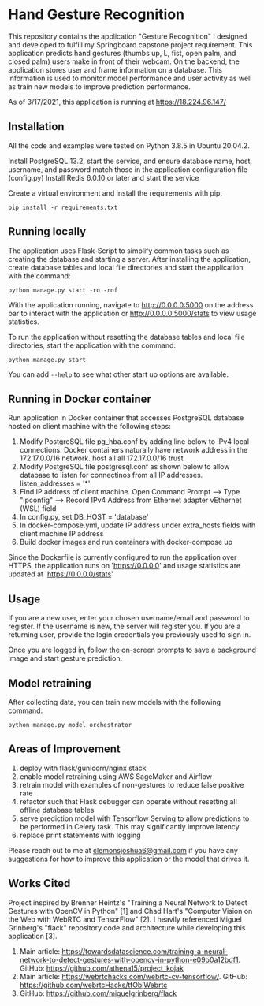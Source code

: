 # Hand Gesture Recognition

This repository contains the application "Gesture Recognition" I designed and developed to fulfill my Springboard capstone project requirement. This application predicts hand gestures (thumbs up, L, fist, open palm, and closed palm) users make in front of their webcam. On the backend, the application stores user and frame information on a database. This information is used to monitor model performance and user activity as well as train new models to improve prediction performance. 

As of 3/17/2021, this application is running at https://18.224.96.147/

## Installation

All the code and examples were tested on Python 3.8.5 in Ubuntu 20.04.2.

Install PostgreSQL 13.2, start the service, and ensure database name, host, username, and password match those in the application configuration file (config.py)
Install Redis 6.0.10 or later and start the service 

Create a virtual environment and install the requirements with pip.

    pip install -r requirements.txt

## Running locally

The application uses Flask-Script to simplify common tasks such as creating the database and starting a server. After installing the application, 
create database tables and local file directories and start the application with the command:

    python manage.py start -ro -rof

With the application running, navigate to http://0.0.0.0:5000 on the address bar to interact with the application or http://0.0.0.0:5000/stats to view usage statistics. 

To run the application without resetting the database tables and local file directories, start the application with the command:

    python manage.py start

You can add `--help` to see what other start up options are available.

## Running in Docker container

Run application in Docker container that accesses PostgreSQL database hosted on client machine with the following steps:

1. Modify PostgreSQL file pg_hba.conf by adding line below to IPv4 local connections. Docker containers naturally have network address in the 172.17.0.0/16 network. 
    host    all             all             172.17.0.0/16           trust
2. Modify PostgreSQL file postgresql.conf as shown below to allow database to listen for connectinos from all IP addresses.
    listen_addresses = '*'
3. Find IP address of client machine.
    Open Command Prompt --> Type "ipconfig" --> Record IPv4 Address from Ethernet adapter vEthernet (WSL) field
4. In config.py, set DB_HOST = 'database'
5. In docker-compose.yml, update IP address under extra_hosts fields with client machine IP address  
6. Build docker images and run containers with docker-compose up

Since the Dockerfile is currently configured to run the application over HTTPS, the application runs on 'https://0.0.0.0' and usage statistics are updated at `https://0.0.0.0/stats'

##  Usage

If you are a new user, enter your chosen username/email and password to register. If the username is new, the server will register you. If you are a returning user, provide the login credentials you previously used to sign in.

Once you are logged in, follow the on-screen prompts to save a background image and start gesture prediction. 

## Model retraining

After collecting data, you can train new models with the following command: 

    python manage.py model_orchestrator

## Areas of Improvement
1. deploy with flask/gunicorn/nginx stack
2. enable model retraining using AWS SageMaker and Airflow
3. retrain model with examples of non-gestures to reduce false positive rate 
4. refactor such that Flask debugger can operate without resetting all offline database tables
5. serve prediction model with Tensorflow Serving to allow predictions to be performed in Celery task. This may significantly improve latency 
6. replace print statements with logging

Please reach out to me at clemonsjoshua6@gmail.com if you have any suggestions for how to improve this application or the model that drives it.

## Works Cited
Project inspired by Brenner Heintz's "Training a Neural Network to Detect Gestures with OpenCV in Python" [1] and Chad Hart's "Computer Vision on the Web with WebRTC and TensorFlow" [2].
I heavily referenced Miguel Grinberg's "flack" repository code and architecture while developing this application [3].

1. Main article: https://towardsdatascience.com/training-a-neural-network-to-detect-gestures-with-opencv-in-python-e09b0a12bdf1. GitHub: https://github.com/athena15/project_kojak
2. Main article: https://webrtchacks.com/webrtc-cv-tensorflow/. GitHub: https://github.com/webrtcHacks/tfObjWebrtc
3. GitHub: https://github.com/miguelgrinberg/flack
